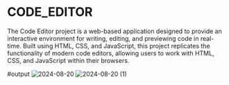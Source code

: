 # CODE_EDITOR

The Code Editor project is a web-based application designed to provide an interactive environment for writing, editing, and previewing code in real-time. Built using HTML, CSS, and JavaScript, this project replicates the functionality of modern code editors, allowing users to work with HTML, CSS, and JavaScript within their browsers.

#output
![2024-08-20](https://github.com/user-attachments/assets/3a6b6aab-85ad-4276-8fa3-e2b0ae7c8f9f)
![2024-08-20 (1)](https://github.com/user-attachments/assets/8952f617-5459-4192-bfcf-9e6c6f959823)
